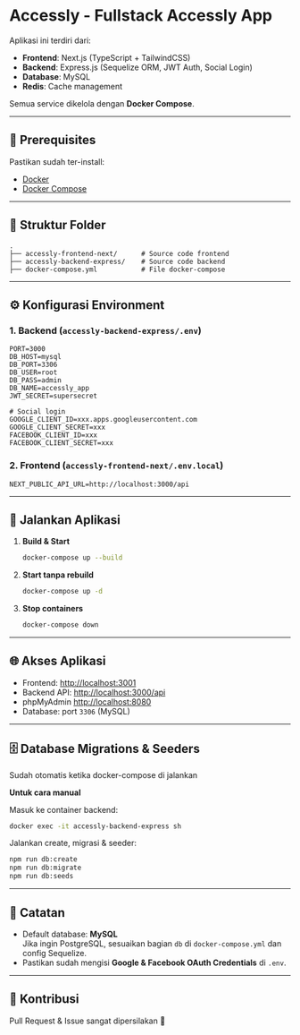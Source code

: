 # Accessly - Fullstack Accessly App

Aplikasi ini terdiri dari:
- **Frontend**: Next.js (TypeScript + TailwindCSS)
- **Backend**: Express.js (Sequelize ORM, JWT Auth, Social Login)
- **Database**: MySQL
- **Redis**: Cache management

Semua service dikelola dengan **Docker Compose**.

---

## 🚀 Prerequisites

Pastikan sudah ter-install:
- [Docker](https://www.docker.com/get-started)
- [Docker Compose](https://docs.docker.com/compose/)

---

## 📂 Struktur Folder

```
.
├── accessly-frontend-next/      # Source code frontend
├── accessly-backend-express/    # Source code backend
├── docker-compose.yml           # File docker-compose
```

---

## ⚙️ Konfigurasi Environment

### 1. Backend (`accessly-backend-express/.env`)
```env
PORT=3000
DB_HOST=mysql
DB_PORT=3306
DB_USER=root
DB_PASS=admin
DB_NAME=accessly_app
JWT_SECRET=supersecret

# Social login
GOOGLE_CLIENT_ID=xxx.apps.googleusercontent.com
GOOGLE_CLIENT_SECRET=xxx
FACEBOOK_CLIENT_ID=xxx
FACEBOOK_CLIENT_SECRET=xxx
```

### 2. Frontend (`accessly-frontend-next/.env.local`)
```env
NEXT_PUBLIC_API_URL=http://localhost:3000/api
```

---

## 🐳 Jalankan Aplikasi

1. **Build & Start**
   ```bash
   docker-compose up --build
   ```

2. **Start tanpa rebuild**
   ```bash
   docker-compose up -d
   ```

3. **Stop containers**
   ```bash
   docker-compose down
   ```

---

## 🌐 Akses Aplikasi

- Frontend: [http://localhost:3001](http://localhost:3001)  
- Backend API: [http://localhost:3000/api](http://localhost:3000/api)  
- phpMyAdmin [http://localhost:8080](http://localhost:8080)  
- Database: port `3306` (MySQL)

---

## 🗄️ Database Migrations & Seeders
Sudah otomatis ketika docker-compose di jalankan

**Untuk cara manual**

Masuk ke container backend:
```bash
docker exec -it accessly-backend-express sh
```

Jalankan create, migrasi & seeder:
```bash
npm run db:create
npm run db:migrate
npm run db:seeds
```

---

## 📝 Catatan

- Default database: **MySQL**  
  Jika ingin PostgreSQL, sesuaikan bagian `db` di `docker-compose.yml` dan config Sequelize.
- Pastikan sudah mengisi **Google & Facebook OAuth Credentials** di `.env`.

---

## 🤝 Kontribusi

Pull Request & Issue sangat dipersilakan 🚀

